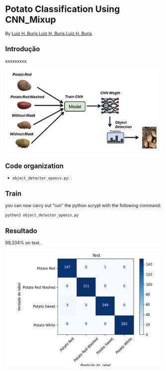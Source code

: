 # Potato Classification Using CNN_Mixup


By [Luiz H. Buris](http://),[Luiz H. Buris](http://),[Luiz H. Buris](http://)

## Introdução

xxxxxxxxx


![](https://github.com/henriqueburis/Potato_Classification_CNN/blob/main/fig/Capturar.PNG)

## Code organization

- `object_detector_opencv.py`: .



## Train
you can now carry out "run" the python scrypt with the following command:

```sh
python3 object_detector_opencv.py

```

## Resultado
99,334% on test.

<p align="center">
<img src="./fig/confusion_matrix.png" width="500px"></img>
</p>
